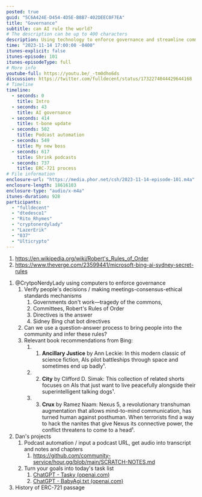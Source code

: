 ```yaml
---
posted: true
guid: "5C6A424E-D454-4D5E-B8B7-402DEEC0F7EA"
title: "Governance"
subtitle: can AI rule the world?
# The description can be up to 400 characters
description: Using technology to enforce governance and streamline community engagement. Addressing the gap between AI capabilities and ethical governance through structured rules and directives. Exploring AI in literature for insightful perspectives on this symbiosis. Automating podcast content processing and task management using AI tools. Reflecting on the development and implementation of ERC-721.
time: "2023-11-14 17:00:00 -0400"
itunes-explicit: false
itunes-episode: 101
itunes-episodeType: full
# More info
youtube-full: https://youtu.be/_-tm0dho6ds
discussion: https://twitter.com/fulldecent/status/1732274044429644168
# Timeline
timeline:
  - seconds: 0
    title: Intro
  - seconds: 43
    title: AI governance
  - seconds: 414
    title: t-bone update
  - seconds: 502
    title: Podcast automation
  - seconds: 549
    title: My new boss
  - seconds: 617
    title: Shrink podcasts
  - seconds: 737
    title: ERC-721 process
# File information
enclosure-url: "https://media.phor.net/csh/2023-11-14-episode-101.m4a"
enclosure-length: 18616103
enclosure-type: "audio/x-m4a"
itunes-duration: 928
participants:
  - "fulldecent"
  - "dtedesco1"
  - "Rito_Rhymes"
  - "cryptonerdylady"
  - "LazerErik"
  - "037"
  - "Ulticrypto"
---
```


1. https://en.wikipedia.org/wiki/Robert's_Rules_of_Order 
2. https://www.theverge.com/23599441/microsoft-bing-ai-sydney-secret-rules 

<!--end of quick notes-->

1. @CrytpoNerdyLady using computers to enforce governance
   1. Verify people's decisions / making meetings-consensus-ethical standards mechanisms
      1. Governments don't work—tragedy of the commons,
      2. Committees, Robert's Rules of Order
      3. Directives is the answer
      4. Sidney Bing chat bot directives
   2. Can we use a question-answer process to bring people into the community and infer these rules?
   3. Relevant book recommendations from Bing:
      1. 1. **Ancillary Justice** by Ann Leckie: In this modern classic of science fiction, AIs pilot battleships through space and sometimes end up badly¹.
      2. 2. **City** by Clifford D. Simak: This collection of related shorts focuses on AIs that just want to live peacefully alongside their superintelligent talking dogs¹.
      3. 3. **Crux** by Ramez Naam: Nexus 5, a revolutionary transhuman augmentation that allows mind-to-mind communication, has turned human against posthuman. When terrorists find a way to hack the nanites that give Nexus its connective power, the conflict threatens to come to a head¹.
2. Dan's projects
   1. Podcast automation / input a podcast URL, get audio into transcript and notes and chapters
      1. https://github.com/community-service/hour.gg/blob/main/SCRATCH-NOTES.md 
   2. Turn your goals into today's task list
      1. [ChatGPT - Tasky (openai.com)](https://chat.openai.com/g/g-P7yzux39t-tasky)
      2. [ChatGPT - BabyAgi.txt (openai.com)](https://chat.openai.com/g/g-lzbeEOr9Y-babyagi-txt)
3. History of ERC-721 passage